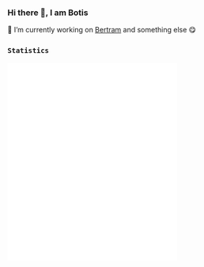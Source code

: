 ### Hi there 👋, I am Botis

🔭 I’m currently working on [Bertram](https://github.com/arcinsolutions/Bertram-Framework) and something else 😋

### `Statistics`
<a href="https://github.com/B0tis">
  <img align="center" height="200em" src="https://github.com/B0tis/github-stats-transparent/blob/output/generated/languages.svg" />
  <img align="center" height="200em" src="https://github.com/B0tis/github-stats-transparent/blob/output/generated/overview.svg" />
</a>

<!--
Here are some ideas to get you started:

- 🔭 I’m currently working on (Golden)[]
- 🌱 I’m currently learning ...
- 👯 I’m looking to collaborate on ...
- 🤔 I’m looking for help with ...
- 💬 Ask me about ...
- 📫 How to reach me: Discord: Botis#0666
-->
